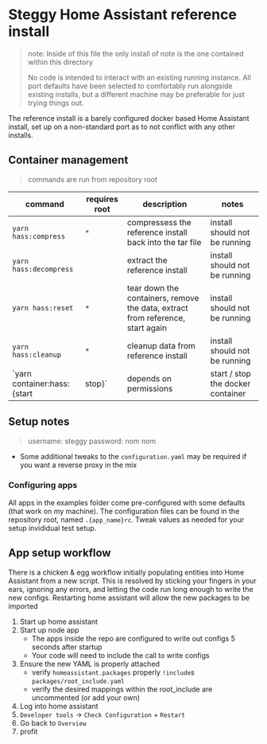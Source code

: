 # Steggy Home Assistant reference install

> note: Inside of this file the only install of note is the one contained within this directory
>
> No code is intended to interact with an existing running instance.
> All port defaults have been selected to comfortably run alongside existing installs, but a different machine may be preferable for just trying things out.

The reference install is a barely configured docker based Home Assistant install, set up on a non-standard port as to not conflict with any other installs.

## Container management

> commands are run from repository root

| command | requires root | description | notes |
| --- | --- | --- | --- |
| `yarn hass:compress` | `*` | compressess the reference install back into the tar file | install should not be running |
| `yarn hass:decompress` |  | extract the reference install | install should not be running |
| `yarn hass:reset` | `*` | tear down the containers, remove the data, extract from reference, start again | install should not be running |
| `yarn hass:cleanup` | `*` | cleanup data from reference install |  install should not be running |
| `yarn container:hass:{start|stop}` | depends on permissions | start / stop the docker container |

## Setup notes

> username: steggy
> password: nom nom

- Some additional tweaks to the `configuration.yaml` may be required if you want a reverse proxy in the mix

### Configuring apps

All apps in the examples folder come pre-configured with some defaults (that work on my machine).
The configuration files can be found in the repository root, named `.{app_name}rc`.
Tweak values as needed for your setup invididual test setup.

## App setup workflow

There is a chicken & egg workflow initially populating entities into Home Assistant from a new script.
This is resolved by sticking your fingers in your ears, ignoring any errors, and letting the code run long enough to write the new configs.
Restarting home assistant will allow the new packages to be imported

1) Start up home assistant
2) Start up node app
   - The apps inside the repo are configured to write out configs 5 seconds after startup
   - Your code will need to include the call to write configs
3) Ensure the new YAML is properly attached
   - verify `homeassistant.packages` properly `!include`s `packages/root_include.yaml`
   - verify the desired mappings within the root_include are uncommented (or add your own)
4) Log into home assistant
5) `Developer tools` -> `Check Configuration` + `Restart`
6) Go back to `Overview`
7) profit
